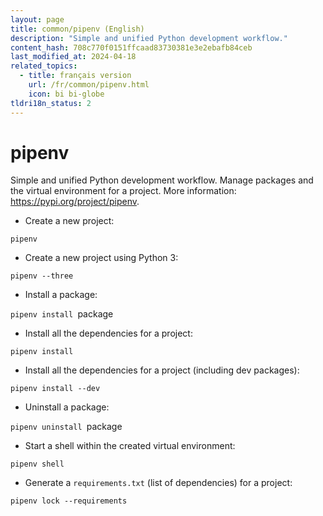 ```yaml
---
layout: page
title: common/pipenv (English)
description: "Simple and unified Python development workflow."
content_hash: 708c770f0151ffcaad83730381e3e2ebafb84ceb
last_modified_at: 2024-04-18
related_topics:
  - title: français version
    url: /fr/common/pipenv.html
    icon: bi bi-globe
tldri18n_status: 2
---
```

# pipenv

Simple and unified Python development workflow.
Manage packages and the virtual environment for a project.
More information: <https://pypi.org/project/pipenv>.

- Create a new project:

`pipenv`

- Create a new project using Python 3:

`pipenv --three`

- Install a package:

`pipenv install `<span class="tldr-var badge badge-pill bg-dark-lm bg-white-dm text-white-lm text-dark-dm font-weight-bold">package</span>

- Install all the dependencies for a project:

`pipenv install`

- Install all the dependencies for a project (including dev packages):

`pipenv install --dev`

- Uninstall a package:

`pipenv uninstall `<span class="tldr-var badge badge-pill bg-dark-lm bg-white-dm text-white-lm text-dark-dm font-weight-bold">package</span>

- Start a shell within the created virtual environment:

`pipenv shell`

- Generate a `requirements.txt` (list of dependencies) for a project:

`pipenv lock --requirements`
